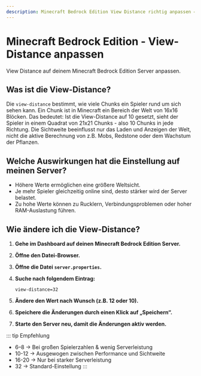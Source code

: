 ```yaml
---
description: Minecraft Bedrock Edition View Distance richtig anpassen – Anleitung für deinen Minecraft Server zur Optimierung der Performance und Sichtweite.
---
```


# Minecraft Bedrock Edition - View-Distance anpassen

View Distance auf deinem Minecraft Bedrock Edition Server anpassen.

## Was ist die View-Distance?

Die ```view-distance``` bestimmt, wie viele Chunks ein Spieler rund um sich sehen kann. Ein Chunk ist in Minecraft ein Bereich der Welt von 16x16 Blöcken. Das bedeutet: Ist die View-Distance auf 10 gesetzt, sieht der Spieler in einem Quadrat von 21x21 Chunks - also 10 Chunks in jede Richtung. Die Sichtweite beeinflusst nur das Laden und Anzeigen der Welt, nicht die aktive Berechnung von z.B. Mobs, Redstone oder dem Wachstum der Pflanzen.

## Welche Auswirkungen hat die Einstellung auf meinen Server?
* Höhere Werte ermöglichen eine größere Weltsicht.<br>
* Je mehr Spieler gleichzeitig online sind, desto stärker wird der Server belastet.<br>
* Zu hohe Werte können zu Rucklern, Verbindungsproblemen oder hoher RAM-Auslastung führen.

## Wie ändere ich die View-Distance?

1. <strong>Gehe im Dashboard auf deinen Minecraft Bedrock Edition Server.</strong>

2. <strong>Öffne den Datei-Browser.</strong>

3. <strong>Öffne die Datei ```server.properties```.</strong>

4. <strong>Suche nach folgendem Eintrag:</strong>

    ```
    view-distance=32
    ```

5. <strong>Ändere den Wert nach Wunsch (z.B. 12 oder 10).</strong>

6. <strong>Speichere die Änderungen durch einen Klick auf „Speichern“.</strong>

7. <strong>Starte den Server neu, damit die Änderungen aktiv werden.</strong>

::: tip Empfehlung
* 6–8 → Bei großen Spielerzahlen & wenig Serverleistung<br>
* 10-12 → Ausgewogen zwischen Performance und Sichtweite<br>
* 16-20 → Nur bei starker Serverleistung<br>
* 32 → Standard-Einstellung
:::